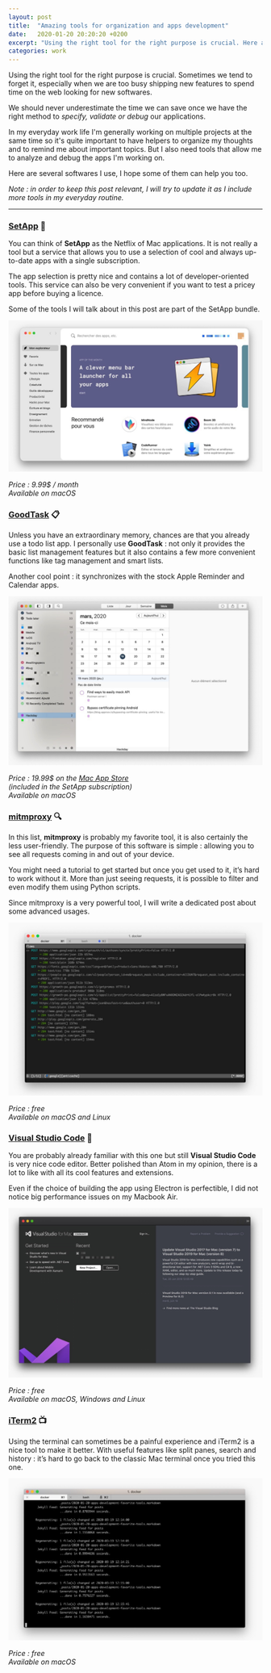 ```yaml
---
layout: post
title:  "Amazing tools for organization and apps development"
date:   2020-01-20 20:20:20 +0200
excerpt: "Using the right tool for the right purpose is crucial. Here are several apps I use in my everyday work life, I hope some of them can help you too."
categories: work
---
```

Using the right tool for the right purpose is crucial. Sometimes we tend to forget it, especially when we are too busy shipping new features to spend time on the web looking for new softwares.

We should never underestimate the time we can save once we have the right method to _specify, validate or debug_ our applications.

In my everyday work life I'm generally working on multiple projects at the same time so it's quite important to have helpers to organize my thoughts and to remind me about important topics. But I also need tools that allow me to analyze and debug the apps I'm working on.

Here are several softwares I use, I hope some of them can help you too.

_Note : in order to keep this post relevant, I will try to update it as I include more tools in my everyday routine._

---- 

### <a href="https://setapp.com" target="_blank">SetApp</a> 💎
You can think of **SetApp** as the Netflix of Mac applications. It is not really a tool but a service that allows you to use a selection of cool and always up-to-date apps with a single subscription.

The app selection is pretty nice and contains a lot of developer-oriented tools. This service can also be very convenient if you want to test a pricey app before buying a licence.

Some of the tools I will talk about in this post are part of the SetApp bundle.

![SetApp](/assets/images/tools/setapp.jpg)

_Price : 9.99$ / month_  
_Available on macOS_

### <a href="http://goodtaskapp.com" target="_blank">GoodTask</a> 📋
Unless you have an extraordinary memory, chances are that you already use a todo list app. I personally use **GoodTask** : not only it provides the basic list management features but it also contains a few more convenient functions like tag management and smart lists.

Another cool point : it synchronizes with the stock Apple Reminder and Calendar apps.

![GoodTask](/assets/images/tools/goodtask.jpg)

_Price : 19.99$ on the [Mac App Store](https://itunes.apple.com/app/id1143437985?mt=8)_  
_(included in the SetApp subscription)_  
_Available on macOS_

### <a href="https://mitmproxy.org" target="_blank">mitmproxy</a> 🔍
In this list, **mitmproxy** is probably my favorite tool, it is also certainly the less user-friendly. The purpose of this software is simple : allowing you to see all requests coming in and out of your device.

You might need a tutorial to get started but once you get used to it, it’s hard to work without it. More than just seeing requests, it is possible to filter and even modify them using Python scripts.

Since mitmproxy is a very powerful tool, I will write a dedicated post about some advanced usages.

![mitmproxy](/assets/images/mitmproxy/mitmproxy.jpg)

_Price : free_  
_Available on macOS and Linux_

### <a href="https://code.visualstudio.com/" target="_blank">Visual Studio Code</a> 💾
You are probably already familiar with this one but still **Visual Studio Code** is very nice code editor. Better polished than Atom in my opinion, there is a lot to like with all its cool features and extensions.

Even if the choice of building the app using Electron is perfectible, I did not notice big performance issues on my Macbook Air.

![Visual Studio Code](/assets/images/tools/vscode.jpg)

_Price : free_  
_Available on macOS, Windows and Linux_

### <a href="https://www.iterm2.com" target="_blank">iTerm2</a> 📺
Using the terminal can sometimes be a painful experience and iTerm2 is a nice tool to make it better. With useful features like split panes, search and history : it’s hard to go back to the classic Mac terminal once you tried this one.

![iTerm2](/assets/images/tools/iterm2.jpg)

_Price : free_  
_Available on macOS_
